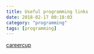 ```yaml
---
title: Useful programming links
date: 2018-02-17 00:18:03
category: "programming"
tags: [programming]
---
```


[careercup](https://www.careercup.com/)
